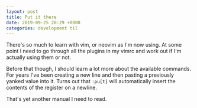 ```yaml
---
layout: post
title: Put it there
date: 2019-09-25 20:29 +0000
categories: development til
---
```


There's so much to learn with vim, or neovim as I'm now using. At some point I need to go through
all the plugins in my vimrc and work out if I'm actually using them or not.

Before that though, I should learn a lot more about the available commands. For years I've been 
creating a new line and then pasting a previously yanked value into it. Turns out that `:pu[t]` will 
automatically insert the contents of the register on a newline.

That's yet another manual I need to read.
